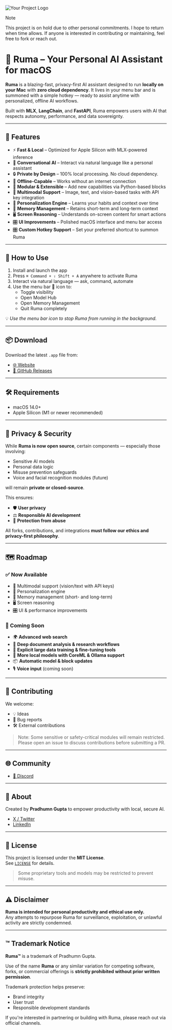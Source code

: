 ![Your Project Logo](https://www.rumaai.app/social-preview.png)

> [!NOTE]  
> This project is on hold due to other personal commitments. I hope to return when time allows. If anyone is interested in contributing or maintaining, feel free to fork or reach out.


# 🧠 Ruma – Your Personal AI Assistant for macOS

**Ruma** is a blazing-fast, privacy-first AI assistant designed to run **locally on your Mac** with **zero cloud dependency**. It lives in your menu bar and is summoned with a simple hotkey — ready to assist anytime with personalized, offline AI workflows.

Built with **MLX**, **LangChain**, and **FastAPI**, Ruma empowers users with AI that respects autonomy, performance, and data sovereignty.

---

## 🚀 Features

- ⚡ **Fast & Local** – Optimized for Apple Silicon with MLX-powered inference
- 🧠 **Conversational AI** – Interact via natural language like a personal assistant
- 🔒 **Private by Design** – 100% local processing. No cloud dependency.
- 📶 **Offline-Capable** – Works without an internet connection
- 🧩 **Modular & Extensible** – Add new capabilities via Python-based blocks
- 🧠 **Multimodal Support** – Image, text, and vision-based tasks with API key integration
- 🪪 **Personalization Engine** – Learns your habits and context over time
- 🧠 **Memory Management** – Retains short-term and long-term context
- 🖥️ **Screen Reasoning** – Understands on-screen content for smart actions
- 🎛️ **UI Improvements** – Polished macOS interface and menu bar access
- 🎛️ **Custom Hotkey Support** – Set your preferred shortcut to summon Ruma

---

## 🎯 How to Use

1. Install and launch the app
2. Press `⌘ Command + ⇧ Shift + A` anywhere to activate Ruma
3. Interact via natural language — ask, command, automate
4. Use the menu bar 🧠 icon to:
   - Toggle visibility
   - Open Model Hub
   - Open Memory Management
   - Quit Ruma completely

💡 *Use the menu bar icon to stop Ruma from running in the background.*

---

## 📦 Download

Download the latest `.app` file from:

- [🌐 Website](https://rumaai.app)
- [📁 GitHub Releases](https://github.com/Pradhumn115/Ruma/releases)

---

## 🛠 Requirements

- macOS 14.0+
- Apple Silicon (M1 or newer recommended)

---

## 🔐 Privacy & Security

While **Ruma is now open source**, certain components — especially those involving:

- Sensitive AI models
- Personal data logic
- Misuse prevention safeguards
- Voice and facial recognition modules (future)

will remain **private or closed-source**.

This ensures:

- 🛡️ **User privacy**
- ⚖️ **Responsible AI development**
- 🔐 **Protection from abuse**

All forks, contributions, and integrations **must follow our ethics and privacy-first philosophy**.

---

## 🗺️ Roadmap

### ✅ Now Available

- 🧠 Multimodal support (vision/text with API keys)
- 🧩 Personalization engine
- 🧠 Memory management (short- and long-term)
- 🖥️ Screen reasoning
- 🎛️ UI & performance improvements

### 🧪 Coming Soon
- 🌍 **Advanced web search**
- 📄 **Deep document analysis & research workflows**
- 🧠 **Explicit large data training & fine-tuning tools**
- 🧱 **More local models with CoreML & Ollama support**
- 📦 **Automatic model & block updates**
- 🎙️ **Voice input** (coming soon)

---

## 🤝 Contributing

We welcome:
- 💡 Ideas
- 🐛 Bug reports
- 🛠️ External contributions

> Note: Some sensitive or safety-critical modules will remain restricted.  
> Please open an issue to discuss contributions before submitting a PR.

---

## 🌐 Community

- [💬 Discord](https://discord.gg/rNXYjmWU)

---

## 👤 About

Created by **Pradhumn Gupta** to empower productivity with local, secure AI.

- [X / Twitter](https://x.com/Pradhumn115)  
- [LinkedIn](https://www.linkedin.com/in/pradhumn-gupta-8b52891bb/)

---

## 🪪 License

This project is licensed under the **MIT License**.  
See [`LICENSE`](./LICENSE) for details.

> Some proprietary tools and models may be restricted to prevent misuse.

---

## ⚠️ Disclaimer

**Ruma is intended for personal productivity and ethical use only.**  
Any attempts to repurpose Ruma for surveillance, exploitation, or unlawful activity are strictly condemned.

---

## ™️ Trademark Notice

**Ruma™** is a trademark of Pradhumn Gupta.

Use of the name **Ruma** or any similar variation for competing software, forks, or commercial offerings is **strictly prohibited without prior written permission**.

Trademark protection helps preserve:
- Brand integrity
- User trust
- Responsible development standards

If you're interested in partnering or building with Ruma, please reach out via official channels.
